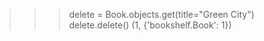 > > > delete = Book.objects.get(title="Green City")  
> > > delete.delete()
> > > (1, {'bookshelf.Book': 1})